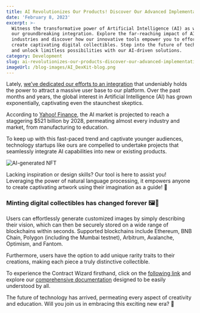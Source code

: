 ```yaml
---
title: AI Revolutionizes Our Products! Discover Our Advanced Implementation
date: 'February 8, 2023'
excerpt: >-
  Witness the transformative power of Artificial Intelligence (AI) as we unveil
  our groundbreaking integration. Explore the far-reaching impact of AI across
  industries and discover how our innovative tools empower you to effortlessly
  create captivating digital collectibles. Step into the future of technology
  and unlock limitless possibilities with our AI-driven solutions.
category: Development
slug: ai-revolutionizes-our-products-discover-our-advanced-implementation
imageUrl: /blog-images/AI_DexKit-blog.png
---
```


Lately, [we’ve dedicated our efforts to an integration](https://twitter.com/dexkit/status/1622577246904123393) that undeniably holds the power to attract a massive user base to our platform. Over the past months and years, the global interest in Artificial Intelligence (AI) has grown exponentially, captivating even the staunchest skeptics.

According to [Yahoo! Finance](https://finance.yahoo.com/news/worldwide-artificial-intelligence-ai-market-083600774.html), the AI market is projected to reach a staggering $521 billion by 2028, permeating almost every industry and market, from manufacturing to education.

To keep up with this fast-paced trend and captivate younger audiences, technology startups like ours are compelled to undertake projects that seamlessly integrate AI capabilities into new or existing products.

![AI-generated NFT](/blog-images/AI_NFT_piranha.png)

Lacking inspiration or design skills? Our tool is here to assist you! Leveraging the power of natural language processing, it empowers anyone to create captivating artwork using their imagination as a guide! 🎨

### Minting digital collectibles has changed forever 🖼🤖

Users can effortlessly generate customized images by simply describing their vision, which can then be securely stored on a wide range of blockchains within seconds. Supported blockchains include Ethereum, BNB Chain, Polygon (including the Mumbai testnet), Arbitrum, Avalanche, Optimism, and Fantom.

Furthermore, users have the option to add unique rarity traits to their creations, making each piece a truly distinctive collectible.

To experience the Contract Wizard firsthand, click on the [following link](https://whitelabel-nft.dexkit.com/contract-wizard) and explore our [comprehensive documentation](https://docs.dexkit.com/defi-products/contract-wizard/overview) designed to be easily understood by all.

The future of technology has arrived, permeating every aspect of creativity and education. Will you join us in embracing this exciting new era? 👐
